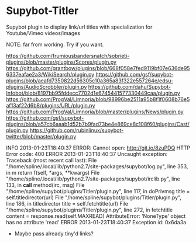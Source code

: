 Supybot-Titler
==============

Supybot plugin to display link/url titles with specialization for Youtube/Vimeo videos/images

NOTE: far from working. Try if you want.


https://github.com/frumiousbandersnatch/sobrieti-plugins/blob/master/plugins/Scores/plugin.py
https://github.com/grantbow/plugins/blob/668f058e7fed9119bf07e636de956337eafae2a3/WikiSearch/plugin.py
https://github.com/gsf/supybot-plugins/blob/aeafd7350822d56305c10a365a83f322e557264e/edsu-plugins/AudioScrobbler/plugin.py
https://github.com/dahu/Supybot-Infobot/blob/8197bb95fddecc7702d1e6745441577330449caa/plugin.py
https://github.com/ProgVal/Limnoria/blob/98996be2511a95b8f1f0608b76e5af13af22d6b8/plugins/URL/plugin.py
https://github.com/ProgVal/Limnoria/blob/master/plugins/News/plugin.py
https://github.com/gsf/supybot-plugins/blob/a57cb6aaab1d52b7b9fad73be4e869ce8c108f60/plugins/Cast/plugin.py
https://github.com/rubinlinux/supybot-twitter/blob/master/plugin.py

INFO 2013-01-23T18:40:37 ERROR: Cannot open: http://git.io/8zuPDQ HTTP Error
     code: 400
ERROR 2013-01-23T18:40:37 Uncaught exception:
Traceback (most recent call last):
  File "/home/spline/.local/lib/python2.7/site-packages/supybot/log.py", line 353, in m
    return f(self, *args, **kwargs)
  File "/home/spline/.local/lib/python2.7/site-packages/supybot/irclib.py", line 133, in __call__
    method(irc, msg)
  File "/home/spline/supybot/plugins/Titler/plugin.py", line 117, in doPrivmsg
    title = self.titledirector(url)
  File "/home/spline/supybot/plugins/Titler/plugin.py", line 186, in titledirector
    title = self.fetchtitle(url)
  File "/home/spline/supybot/plugins/Titler/plugin.py", line 272, in fetchtitle
    content = response.read(self.MAXREAD)
AttributeError: 'NoneType' object has no attribute 'read'
ERROR 2013-01-23T18:40:37 Exception id: 0x6da3a

- Maybe pass already tiny'd links?
